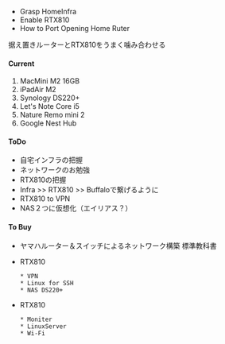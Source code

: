 * Grasp HomeInfra
* Enable RTX810
* How to Port Opening Home Ruter

据え置きルーターとRTX810をうまく噛み合わせる

#### Current

1. MacMini M2 16GB
2. iPadAir M2
3. Synology DS220+
4. Let's Note Core i5
5. Nature Remo mini 2
6. Google Nest Hub

#### ToDo
* 自宅インフラの把握
* ネットワークのお勉強
* RTX810の把握
* Infra >> RTX810 >> Buffaloで繋げるように
* RTX810 to VPN
* NAS２つに仮想化（エイリアス？）


#### To Buy
* ヤマハルーター＆スイッチによるネットワーク構築 標準教科書

* RTX810

      * VPN
      * Linux for SSH
      * NAS DS220+

* RTX810

      * Moniter
      * LinuxServer
      * Wi-Fi
